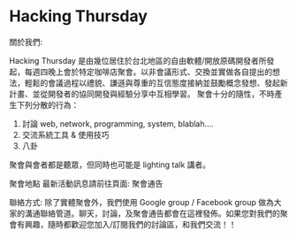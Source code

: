 # Hacking Thursday

關於我們:

Hacking Thursday 是由幾位居住於台北地區的自由軟體/開放原碼開發者所發起，每週四晚上會於特定咖啡店聚會。以非會議形式、交換並實做各自提出的想法，輕鬆的會議過程以禮貌、謙遜與尊重的互信態度接納並鼓勵概念發想、發起新計畫、並從開發者的協同開發與經驗分享中互相學習。
聚會十分的隨性，不時產生下列分散的行為：

1. 討論 web, network, programming, system, blablah….
2. 交流系統工具 & 使用技巧
3. 八卦

聚會與會者都是聽眾，但同時也可能是 lighting talk 講者。

聚會地點
最新活動訊息請前往頁面: 聚會通告

聯絡方式:
除了實體聚會外，我們使用 Google group / Facebook group 做為大家的溝通聯絡管道。聊天，討論，及聚會通告都會在這裡發佈。如果您對我們的聚會有興趣，隨時都歡迎您加入/訂閱我們的討論區，和我們交流！！
